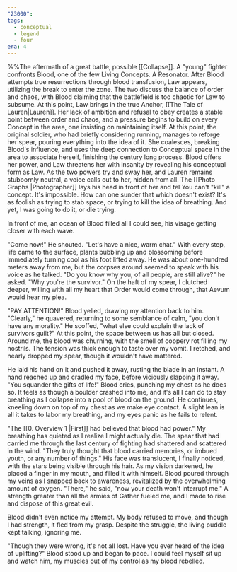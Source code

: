 ```yaml
---
"23000": 
tags:
  - conceptual
  - legend
  - four
era: 4
---
```

%%The aftermath of a great battle, possible [[Collapse]]. A "young" fighter confronts Blood, one of the few Living Concepts. A Resonator. After Blood attempts true resurrections through blood transfusion, Law appears, utilizing the break to enter the zone. The two discuss the balance of order and chaos, with Blood claiming that the battlefield is too chaotic for Law to subsume. At this point, Law brings in the true Anchor, [[The Tale of Lauren|Lauren]]. Her lack of ambition and refusal to obey creates a stable point between order and chaos, and a pressure begins to build on every Concept in the area, one insisting on maintaining itself. At this point, the original soldier, who had briefly considering running, manages to reforge her spear, pouring everything into the idea of it. She coalesces, breaking Blood's influence, and uses the deep connection to Conceptual space in the area to associate herself, finishing the century long process. Blood offers her power, and Law threatens her with insanity by revealing his conceptual form as Law. As the two powers try and sway her, and Lauren remains stubbornly neutral, a voice calls out to her, hidden from all. The [[Photo Graphs |Photographer]] lays his head in front of her and tel
You can't "kill" a concept. It's impossible. How can one sunder that which doesn't exist? It's as foolish as trying to stab space, or trying to kill the idea of breathing. And yet, I was going to do it, or die trying.

In front of me, an ocean of Blood filled all I could see, his visage getting closer with each wave.

"Come now!" He shouted. "Let's have a nice, warm chat." With every step, life came to the surface, plants bubbling up and blossoming before immediately turning cool as his foot lifted away. He was about one-hundred meters away from me, but the corpses around seemed to speak with his voice as he talked. "Do you know why you, of all people, are still alive?" he asked. "Why you're the survivor." On the haft of my spear, I clutched deeper, willing with all my heart that Order would come through, that Aevum would hear my plea. 

"PAY ATTENTION!" Blood yelled, drawing my attention back to him. "Clearly," he quavered, returning to some semblance of calm, "you don't have any morality." He scoffed, "what else could explain the lack of survivors guilt?" At this point, the space between us has all but closed. Around me, the blood was churning, with the smell of coppery rot filling my nostrils. The tension was thick enough to taste over my vomit. I retched, and nearly dropped my spear, though it wouldn't have mattered.

He laid his hand on it and pushed it away, rusting the blade in an instant. A hand reached up and cradled my face, before viciously slapping it away. "You squander the gifts of life!" Blood cries, punching my chest as he does so. It feels as though a boulder crashed into me, and it's all I can do to stay breathing as I collapse into a pool of blood on the ground. He continues, kneeling down on top of my chest as we make eye contact. A slight lean is all it takes to labor my breathing, and my eyes panic as he fails to relent. 

"The [[0. Overview 1 |First]] had believed that blood had power." My breathing has quieted as I realize I might actually die. The spear that had carried me through the last century of fighting had shattered and scattered in the wind. "They truly thought that blood carried memories, or imbued youth, or any number of things." His face was translucent, I finally noticed, with the stars being visible through his hair. As my vision darkened, he placed a finger in my mouth, and filled it with himself. Blood poured through my veins as I snapped back to awareness, revitalized by the overwhelming amount of oxygen. "There," he said, "now your death won't interrupt me." A strength greater than all the armies of Gather fueled me, and I made to rise and dispose of this great evil. 

Blood didn't even notice my attempt. My body refused to move, and though I had strength, it fled from my grasp. Despite the struggle, the living puddle kept talking, ignoring me. 

"Though they were wrong, it's not all lost. Have you ever heard of the idea of uplifting?" Blood stood up and began to pace. I could feel myself sit up and watch him, my muscles out of my control as my blood rebelled. 